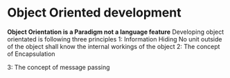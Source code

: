 # Object Oriented development

**Object Orientation is a Paradigm not a language feature**
Developing object orientated is following three principles
1: Information Hiding
    No unit outside of the object shall know the internal workings of the object
2: The concept of Encapsulation

3: The concept of message passing

